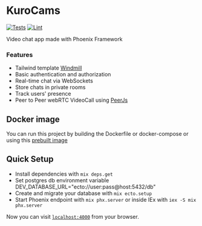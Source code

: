 # KuroCams

[![Tests](https://github.com/kuro-vale/kuro-cams/actions/workflows/tests.yml/badge.svg)](https://github.com/kuro-vale/kuro-cams/actions/workflows/tests.yml)
[![Lint](https://github.com/kuro-vale/kuro-cams/actions/workflows/lint.yml/badge.svg)](https://github.com/kuro-vale/kuro-cams/actions/workflows/lint.yml)

Video chat app made with Phoenix Framework

### Features
- Tailwind template [Windmill](https://github.com/estevanmaito/windmill-dashboard)
- Basic authentication and authorization
- Real-time chat via WebSockets
- Store chats in private rooms
- Track users' presence
- Peer to Peer webRTC VideoCall using [PeerJs](https://github.com/peers/peerjs)

## Docker image

You can run this project by building the Dockerfile or docker-compose or using this [prebuilt image](https://hub.docker.com/r/kurovale/kuro-cams)

## Quick Setup

  * Install dependencies with `mix deps.get`
  * Set postgres db environment variable DEV_DATABASE_URL="ecto://user:pass@host:5432/db"
  * Create and migrate your database with `mix ecto.setup`
  * Start Phoenix endpoint with `mix phx.server` or inside IEx with `iex -S mix phx.server`

Now you can visit [`localhost:4000`](http://localhost:4000) from your browser.
